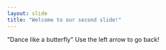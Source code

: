 ```yaml
---
layout: slide
title: "Welcome to our second slide!"
---
```

"Dance like a butterfly"
Use the left arrow to go back!
